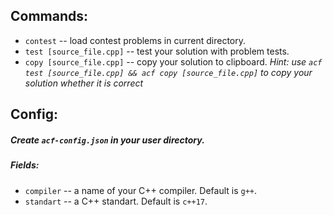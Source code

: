 ## Commands:
 - `contest` -- load contest problems in current directory.
 - `test [source_file.cpp]` -- test your solution with problem tests.
 - `copy [source_file.cpp]` -- copy your solution to clipboard. 
   *Hint: use `acf test [source_file.cpp] && acf copy [source_file.cpp]` to copy your solution whether it is correct*
## Config:
   ##### Create `acf-config.json` in your user directory.
   ##### Fields:
- `compiler` -- a name of your C++ compiler. Default is `g++`.
- `standart` -- a C++ standart. Default is `c++17`.

